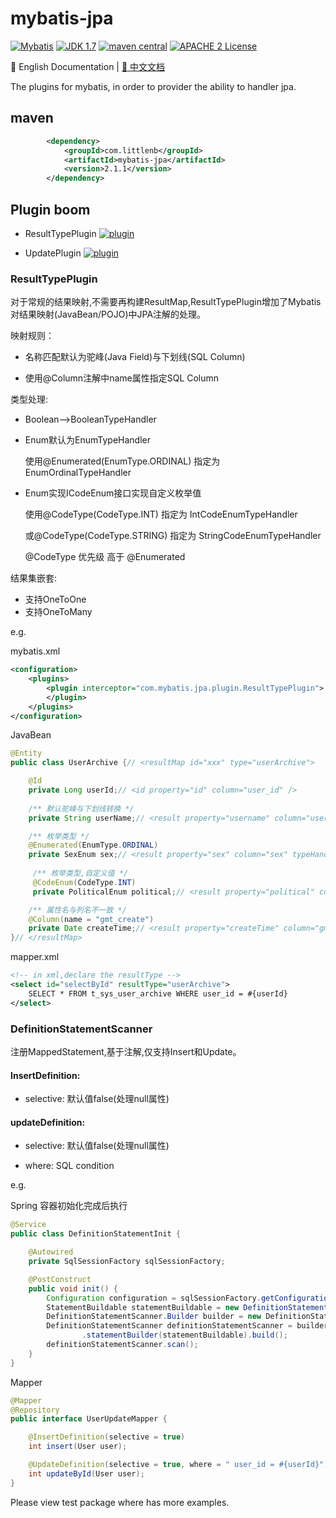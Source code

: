 # mybatis-jpa

[![Mybatis](https://img.shields.io/badge/mybatis-3.4.x-brightgreen.svg)](https://maven-badges.herokuapp.com/maven-central/org.mybatis/mybatis)
[![JDK 1.7](https://img.shields.io/badge/JDK-1.7-green.svg)]()
[![maven central](https://img.shields.io/badge/version-2.1.1-brightgreen.svg)](http://search.maven.org/#artifactdetails%7Ccom.github.cnsvili%7Cmybatis-jpa%7C2.1.1%7C)
[![APACHE 2 License](https://img.shields.io/badge/license-Apache2-blue.svg?style=flat)](LICENSE)

:book: English Documentation | [:book: 中文文档](README.md)

The plugins for mybatis, in order to provider the ability to handler jpa.

## maven

```xml
        <dependency>
            <groupId>com.littlenb</groupId>
            <artifactId>mybatis-jpa</artifactId>
            <version>2.1.1</version>
        </dependency>
```

## Plugin boom

+ ResultTypePlugin [![plugin](https://img.shields.io/badge/plugin-resolved-green.svg)]()

+ UpdatePlugin [![plugin](https://img.shields.io/badge/plugin-resolved-green.svg)]()

### ResultTypePlugin

对于常规的结果映射,不需要再构建ResultMap,ResultTypePlugin增加了Mybatis对结果映射(JavaBean/POJO)中JPA注解的处理。

映射规则：

+ 名称匹配默认为驼峰(Java Field)与下划线(SQL Column)

+ 使用@Column注解中name属性指定SQL Column

类型处理:

+ Boolean-->BooleanTypeHandler

+ Enum默认为EnumTypeHandler

  使用@Enumerated(EnumType.ORDINAL) 指定为 EnumOrdinalTypeHandler

+ Enum实现ICodeEnum接口实现自定义枚举值

  使用@CodeType(CodeType.INT) 指定为 IntCodeEnumTypeHandler
  
  或@CodeType(CodeType.STRING) 指定为 StringCodeEnumTypeHandler
  
  @CodeType 优先级 高于 @Enumerated

结果集嵌套:

+ 支持OneToOne
+ 支持OneToMany

e.g.

mybatis.xml

```xml
<configuration>
    <plugins>
		<plugin interceptor="com.mybatis.jpa.plugin.ResultTypePlugin">
		</plugin>
	</plugins>
</configuration>
```

JavaBean

```JAVA
@Entity
public class UserArchive {// <resultMap id="xxx" type="userArchive">

    @Id
    private Long userId;// <id property="id" column="user_id" />
                           
    /** 默认驼峰与下划线转换 */
    private String userName;// <result property="username" column="user_name"/>

    /** 枚举类型 */
    @Enumerated(EnumType.ORDINAL)
    private SexEnum sex;// <result property="sex" column="sex" typeHandler=EnumOrdinalTypeHandler/>
    
     /** 枚举类型,自定义值 */
     @CodeEnum(CodeType.INT)
     private PoliticalEnum political;// <result property="political" column="political" typeHandler=IntCodeEnumTypeHandler/>

    /** 属性名与列名不一致 */
    @Column(name = "gmt_create")
    private Date createTime;// <result property="createTime" column="gmt_create"/>
}// </resultMap>
```

mapper.xml

```xml
<!-- in xml,declare the resultType -->
<select id="selectById" resultType="userArchive">
	SELECT * FROM t_sys_user_archive WHERE user_id = #{userId}
</select>
```

### DefinitionStatementScanner

注册MappedStatement,基于注解,仅支持Insert和Update。

#### InsertDefinition:

+ selective: 默认值false(处理null属性)

#### updateDefinition:

+ selective: 默认值false(处理null属性)

+ where: SQL condition

e.g.

Spring 容器初始化完成后执行

```java
@Service
public class DefinitionStatementInit {

    @Autowired
    private SqlSessionFactory sqlSessionFactory;

    @PostConstruct
    public void init() {
        Configuration configuration = sqlSessionFactory.getConfiguration();
        StatementBuildable statementBuildable = new DefinitionStatementBuilder(configuration);
        DefinitionStatementScanner.Builder builder = new DefinitionStatementScanner.Builder();
        DefinitionStatementScanner definitionStatementScanner = builder.configuration(configuration).basePackages(new String[]{"com.mybatis.jpa.mapper"})
                .statementBuilder(statementBuildable).build();
        definitionStatementScanner.scan();
    }
}
```

Mapper

```Java
@Mapper
@Repository
public interface UserUpdateMapper {

    @InsertDefinition(selective = true)
    int insert(User user);

    @UpdateDefinition(selective = true, where = " user_id = #{userId}")
    int updateById(User user);
}
```

Please view test package where has more examples.